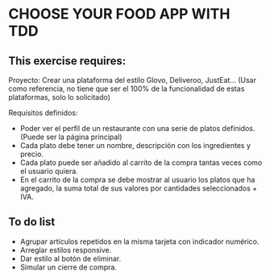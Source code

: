# CHOOSE YOUR FOOD APP WITH TDD

## This exercise requires:

Proyecto: Crear una plataforma del estilo Glovo, Deliveroo, JustEat... (Usar como referencia, no tiene que ser el 100% de la funcionalidad de estas plataformas, solo lo solicitado)

Requisitos definidos:

- Poder ver el perfil de un restaurante con una serie de platos definidos. (Puede ser la página principal)
- Cada plato debe tener un nombre, descripción con los ingredientes y precio.
- Cada plato puede ser añadido al carrito de la compra tantas veces como el usuario quiera.
- En el carrito de la compra se debe mostrar al usuario los platos que ha agregado, la suma total de sus valores por cantidades seleccionados + IVA.

## To do list

- Agrupar artículos repetidos en la misma tarjeta con indicador numérico.
- Arreglar estilos responsive.
- Dar estilo al botón de eliminar.
- Simular un cierre de compra.